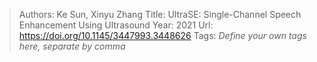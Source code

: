 > Authors: Ke Sun, Xinyu Zhang
> Title: UltraSE: Single-Channel Speech Enhancement Using Ultrasound
> Year: 2021
> Url: https://doi.org/10.1145/3447993.3448626
> Tags: *Define your own tags here, separate by comma*